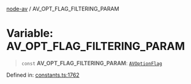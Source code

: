 [node-av](../globals.md) / AV\_OPT\_FLAG\_FILTERING\_PARAM

# Variable: AV\_OPT\_FLAG\_FILTERING\_PARAM

> `const` **AV\_OPT\_FLAG\_FILTERING\_PARAM**: [`AVOptionFlag`](../type-aliases/AVOptionFlag.md)

Defined in: [constants.ts:1762](https://github.com/seydx/av/blob/f8631fc881b394300b1479f511d55cf1c370a87f/src/constants/constants.ts#L1762)
